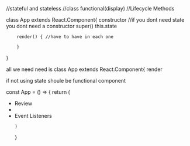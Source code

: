 //stateful and stateless
//class     functional(display)
//Lifecycle Methods


class App extends React.Component{
    constructor //if you dont need state you dont need a constructor
        super()
        this.state

        render() { //have to have in each one

        }

}


all we need need is 
class App extends React.Component{
    render

if not using state shoule be functional component

const App = () => {
    return (
        <div>
        <ul>
            <li>Review<li>
            <li>Event Listeners</li>

    )
}